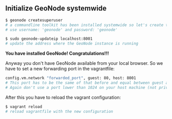 ## Initialize GeoNode systemwide

```bash
$ geonode createsuperuser
# a commandline toolkit has been installed systemwide so let's create the superuser of the GeoNode instance
# use username: 'geonode' and password: 'geonode'

$ sudo geonode-updateip localhost:8001
# update the address where the GeoNode instance is running
```

**You have installed GeoNode! Congratulations!!!**

Anyway you don't have GeoNode available from your local browser.
So we have to set a new forwarding port in the vagrantfile:

```bash
config.vm.network "forwarded_port", guest: 80, host: 8001
# This port has to be the same of that before and equal between guest and host. You can understand this later on.
# Again don't use a port lower than 1024 on your host machine (not privileged)!!!
```

After this you have to reload the vagrant configuration:

```bash
$ vagrant reload
# reload vagrantfile with the new configuration
```
